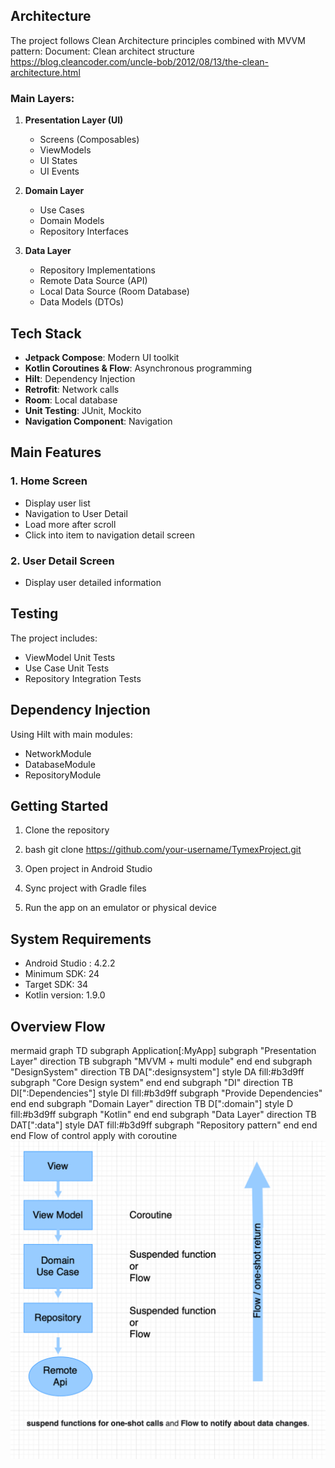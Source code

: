 ## Architecture

The project follows Clean Architecture principles combined with MVVM pattern:
Document:
Clean architect structure https://blog.cleancoder.com/uncle-bob/2012/08/13/the-clean-architecture.html

### Main Layers:

1. **Presentation Layer (UI)**
    - Screens (Composables)
    - ViewModels
    - UI States
    - UI Events

2. **Domain Layer**
    - Use Cases
    - Domain Models
    - Repository Interfaces

3. **Data Layer**
    - Repository Implementations
    - Remote Data Source (API)
    - Local Data Source (Room Database)
    - Data Models (DTOs)

## Tech Stack

- **Jetpack Compose**: Modern UI toolkit
- **Kotlin Coroutines & Flow**: Asynchronous programming
- **Hilt**: Dependency Injection
- **Retrofit**: Network calls
- **Room**: Local database
- **Unit Testing**: JUnit, Mockito
- **Navigation Component**: Navigation

## Main Features

### 1. Home Screen
- Display user list
- Navigation to User Detail
- Load more after scroll
- Click into item to navigation detail screen

### 2. User Detail Screen
- Display user detailed information

## Testing

The project includes:
- ViewModel Unit Tests
- Use Case Unit Tests
- Repository Integration Tests

## Dependency Injection

Using Hilt with main modules:
- NetworkModule
- DatabaseModule
- RepositoryModule

## Getting Started
1. Clone the repository 
2. bash
   git clone https://github.com/your-username/TymexProject.git

3. Open project in Android Studio

4. Sync project with Gradle files

5. Run the app on an emulator or physical device

## System Requirements
- Android Studio : 4.2.2
- Minimum SDK: 24
- Target SDK: 34
- Kotlin version: 1.9.0

## Overview Flow 
mermaid
graph TD
subgraph Application[:MyApp]
subgraph "Presentation Layer"
direction TB
subgraph "MVVM + multi module"
end
end
subgraph "DesignSystem"
direction TB
DA[":designsystem"]
style DA fill:#b3d9ff
subgraph "Core Design system"
end
end
subgraph "DI"
direction TB
DI[":Dependencies"]
style DI fill:#b3d9ff
subgraph "Provide Dependencies"
end
end
subgraph "Domain Layer"
direction TB
D[":domain"]
style D fill:#b3d9ff
subgraph "Kotlin"
end
end
subgraph "Data Layer"
direction TB
DAT[":data"]
style DAT fill:#b3d9ff
subgraph "Repository pattern"
end
end
end
Flow of control apply with coroutine
![img.png](img.png)
